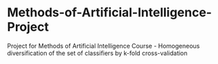 # Methods-of-Artificial-Intelligence-Project

Project for Methods of Artificial Intelligence Course - Homogeneous diversification of the set of classifiers by k-fold cross-validation 
